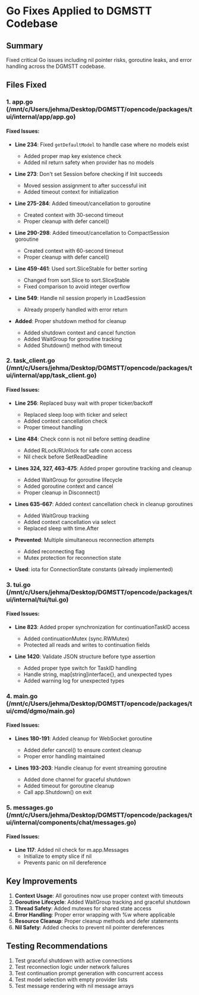 # Go Fixes Applied to DGMSTT Codebase

## Summary
Fixed critical Go issues including nil pointer risks, goroutine leaks, and error handling across the DGMSTT codebase.

## Files Fixed

### 1. app.go (/mnt/c/Users/jehma/Desktop/DGMSTT/opencode/packages/tui/internal/app/app.go)

#### Fixed Issues:
- **Line 234**: Fixed `getDefaultModel` to handle case where no models exist
  - Added proper map key existence check
  - Added nil return safety when provider has no models

- **Line 273**: Don't set Session before checking if Init succeeds
  - Moved session assignment to after successful init
  - Added timeout context for initialization

- **Line 275-284**: Added timeout/cancellation to goroutine
  - Created context with 30-second timeout
  - Proper cleanup with defer cancel()

- **Line 290-298**: Added timeout/cancellation to CompactSession goroutine
  - Created context with 60-second timeout
  - Proper cleanup with defer cancel()

- **Line 459-461**: Used sort.SliceStable for better sorting
  - Changed from sort.Slice to sort.SliceStable
  - Fixed comparison to avoid integer overflow

- **Line 549**: Handle nil session properly in LoadSession
  - Already properly handled with error return

- **Added**: Proper shutdown method for cleanup
  - Added shutdown context and cancel function
  - Added WaitGroup for goroutine tracking
  - Added Shutdown() method with timeout

### 2. task_client.go (/mnt/c/Users/jehma/Desktop/DGMSTT/opencode/packages/tui/internal/app/task_client.go)

#### Fixed Issues:
- **Line 256**: Replaced busy wait with proper ticker/backoff
  - Replaced sleep loop with ticker and select
  - Added context cancellation check
  - Proper timeout handling

- **Line 484**: Check conn is not nil before setting deadline
  - Added RLock/RUnlock for safe conn access
  - Nil check before SetReadDeadline

- **Lines 324, 327, 463-475**: Added proper goroutine tracking and cleanup
  - Added WaitGroup for goroutine lifecycle
  - Added goroutine context and cancel
  - Proper cleanup in Disconnect()

- **Lines 635-667**: Added context cancellation check in cleanup goroutines
  - Added WaitGroup tracking
  - Added context cancellation via select
  - Replaced sleep with time.After

- **Prevented**: Multiple simultaneous reconnection attempts
  - Added reconnecting flag
  - Mutex protection for reconnection state

- **Used**: iota for ConnectionState constants (already implemented)

### 3. tui.go (/mnt/c/Users/jehma/Desktop/DGMSTT/opencode/packages/tui/internal/tui/tui.go)

#### Fixed Issues:
- **Line 823**: Added proper synchronization for continuationTaskID access
  - Added continuationMutex (sync.RWMutex)
  - Protected all reads and writes to continuation fields

- **Line 1420**: Validate JSON structure before type assertion
  - Added proper type switch for TaskID handling
  - Handle string, map[string]interface{}, and unexpected types
  - Added warning log for unexpected types

### 4. main.go (/mnt/c/Users/jehma/Desktop/DGMSTT/opencode/packages/tui/cmd/dgmo/main.go)

#### Fixed Issues:
- **Lines 180-191**: Added cleanup for WebSocket goroutine
  - Added defer cancel() to ensure context cleanup
  - Proper error handling maintained

- **Lines 193-203**: Handle cleanup for event streaming goroutine
  - Added done channel for graceful shutdown
  - Added timeout for goroutine cleanup
  - Call app.Shutdown() on exit

### 5. messages.go (/mnt/c/Users/jehma/Desktop/DGMSTT/opencode/packages/tui/internal/components/chat/messages.go)

#### Fixed Issues:
- **Line 117**: Added nil check for m.app.Messages
  - Initialize to empty slice if nil
  - Prevents panic on nil dereference

## Key Improvements

1. **Context Usage**: All goroutines now use proper context with timeouts
2. **Goroutine Lifecycle**: Added WaitGroup tracking and graceful shutdown
3. **Thread Safety**: Added mutexes for shared state access
4. **Error Handling**: Proper error wrapping with %w where applicable
5. **Resource Cleanup**: Proper cleanup methods and defer statements
6. **Nil Safety**: Added checks to prevent nil pointer dereferences

## Testing Recommendations

1. Test graceful shutdown with active connections
2. Test reconnection logic under network failures
3. Test continuation prompt generation with concurrent access
4. Test model selection with empty provider lists
5. Test message rendering with nil message arrays